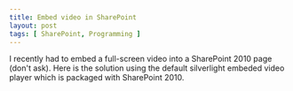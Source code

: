 ```yaml
---
title: Embed video in SharePoint
layout: post
tags: [ SharePoint, Programming ]
---
```


I recently had to embed a full-screen video into a SharePoint 2010 page (don't ask). Here is the solution using the default silverlight embeded video player which is packaged with SharePoint 2010.

<script src="https://gist.github.com/csim/10283199.js"></script>